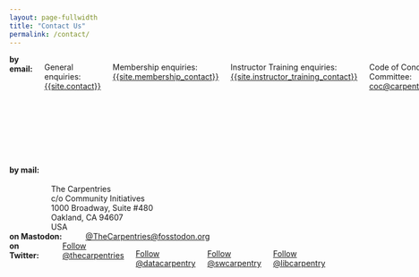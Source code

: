 ```yaml
---
layout: page-fullwidth
title: "Contact Us"
permalink: /contact/
---
```

    
<div class="row">

<div class="medium-5 columns"><strong>by email:</strong>

General enquiries: <br>
<a href="mailto:{{site.contact}}">{{site.contact}}</a><br>

Membership enquiries:<br> 
<a href="mailto:{{site.membership_contact}}">{{site.membership_contact}}</a><br>

Instructor Training enquiries: <br>
<a href="mailto:{{site.instructor_training_contact}}">{{site.instructor_training_contact}}</a><br>

Code of Conduct Committee: <br>
<a href="mailto:coc@carpentries.org">coc@carpentries.org</a><br> <br> 

To contact individual Core Team members, see our <a href="{{site.url}}/team/">Team page</a>.<br>

To contact specific committees or task forces, see the <a href="{{site.url}}/committees/">committees and task forces page</a>.

To contact the Executive Council, see the <a href="{{site.url}}/governance/#contacting-the-executive-council">Executive Council page</a>. 
  </div> 
  
<div class="medium-4 columns">  <strong>by mail:</strong> 
<br><br>
The Carpentries<br>
c/o Community Initiatives<br>
1000 Broadway, Suite #480<br>
Oakland, CA 94607<br>
USA
</div> 

<div class="medium-3 columns"> <strong>on Mastodon:</strong>
<br>
<a rel="me" href="https://fosstodon.org/@thecarpentries"><i class="fab fa-mastodon"></i>@TheCarpentries@fosstodon.org</a>

   </div>

    
<div class="medium-3 columns"> <strong>on Twitter:</strong>
<br><br>
<a href="https://twitter.com/thecarpentries?ref_src=twsrc%5Etfw" class="twitter-follow-button" data-show-count="false">Follow @thecarpentries</a><script async src="https://platform.twitter.com/widgets.js" charset="utf-8"></script>

<a href="https://twitter.com/datacarpentry?ref_src=twsrc%5Etfw" class="twitter-follow-button" data-show-count="false">Follow @datacarpentry</a><script async src="https://platform.twitter.com/widgets.js" charset="utf-8"></script>

<a href="https://twitter.com/swcarpentry?ref_src=twsrc%5Etfw" class="twitter-follow-button" data-show-count="false">Follow @swcarpentry</a><script async src="https://platform.twitter.com/widgets.js" charset="utf-8"></script>

<a href="https://twitter.com/libcarpentry?ref_src=twsrc%5Etfw" class="twitter-follow-button" data-show-count="false">Follow @libcarpentry</a><script async src="https://platform.twitter.com/widgets.js" charset="utf-8"></script>


   </div>





